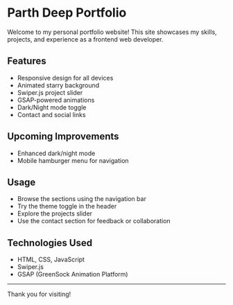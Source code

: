 # Parth Deep Portfolio

Welcome to my personal portfolio website! This site showcases my skills, projects, and experience as a frontend web developer.

## Features
- Responsive design for all devices
- Animated starry background
- Swiper.js project slider
- GSAP-powered animations
- Dark/Night mode toggle
- Contact and social links

## Upcoming Improvements
- Enhanced dark/night mode
- Mobile hamburger menu for navigation

## Usage
- Browse the sections using the navigation bar
- Try the theme toggle in the header
- Explore the projects slider
- Use the contact section for feedback or collaboration

## Technologies Used
- HTML, CSS, JavaScript
- Swiper.js
- GSAP (GreenSock Animation Platform)

---

Thank you for visiting!

